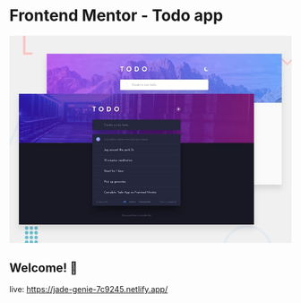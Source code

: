 # Frontend Mentor - Todo app

![Design preview for the Todo app coding challenge](./design/desktop-preview.jpg)

## Welcome! 👋

live: https://jade-genie-7c9245.netlify.app/
